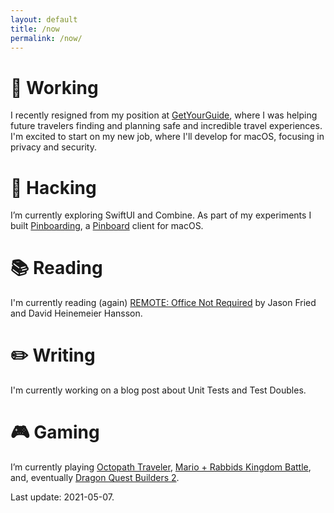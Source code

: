 ```yaml
---
layout: default
title: /now
permalink: /now/
---
```


# 🔭 Working

I recently resigned from my position at [GetYourGuide](http://www.getyourguide.com/), where I was helping future travelers finding and planning safe and incredible travel experiences. I'm excited to start on my new job, where I'll develop for macOS, focusing in privacy and security.

# 🌱 Hacking

I’m currently exploring SwiftUI and Combine. As part of my  experiments I built [Pinboarding](https://github.com/otaviocc/Pinboarding), a [Pinboard](https://pinboard.in/) client for macOS.

# 📚 Reading

I'm currently reading (again) [REMOTE: Office Not Required](https://basecamp.com/books/remote) by Jason Fried and David Heinemeier Hansson.

# ✏️ Writing

I'm currently working on a blog post about Unit Tests and Test Doubles.

# 🎮 Gaming

I’m currently playing [Octopath Traveler](https://en.wikipedia.org/wiki/Octopath_Traveler), [Mario + Rabbids Kingdom Battle](https://en.wikipedia.org/wiki/Mario_%2B_Rabbids_Kingdom_Battle), and, eventually [Dragon Quest Builders 2](https://en.wikipedia.org/wiki/Dragon_Quest_Builders_2).

Last update: 2021-05-07.
